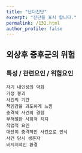 ```yaml
---
title: "난다진단"
excerpt: "진단을 표시 합니다."
permalink: /132.html
author_profile: false
---
```

## 외상후 증후군의 위험



### 특성 / 관련요인 / 위험요인

>   

    자기 내인성의 약화
    가정 붕괴
    사건의 기간
    책임감을 과도하게 느낌
    충격적 사건의 경험
    부적절한 사회적 지지
    작업적 요인
    대단히 충격적인 사건으로 인식
    사건 당시 생존자
    비지지적인 환경
